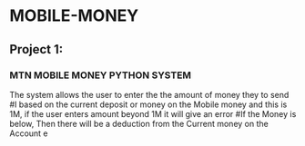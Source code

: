 # MOBILE-MONEY
## Project 1: 
### MTN MOBILE MONEY PYTHON SYSTEM 
The system allows the user to enter the the amount of money they  to send
#I based on the current deposit or money on the Mobile money and this is 1M, if the user enters amount beyond 1M it will give an error
#If the Money is below, Then there will be a deduction from the Current money on the Account
e
